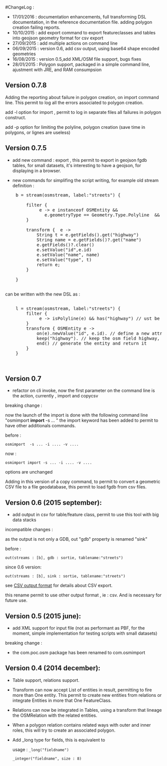 
#ChangeLog :

- 17/01/2016 : documentation enhancements, full transforming DSL documentation, in the reference documentation file. adding polygon creation failing reports.
- 10/10/2015 : add export command to export featureclasses and tables into geojson geometry format for csv export
- 27/09/2015 : add multiple actions on command line
- 06/09/2015 : version 0.6, add csv output, using base64 shape encoded geometries
- 16/08/2015 : version 0.5,add XML/OSM file support, bugs fixes
- 28/01/2015 : Polygon support, packaged in a simple command line, ajustment with JRE, and RAM consumpsion

Version 0.7.8
-------------

Adding the reporting about failure in polygon creation, on import command line. This permit to log all the errors associated to polygon creation.

add -l option for import , permit to log in separate files all failures in polygon construct.

add -p option for limiting the polyline, polygon creation (save time in polygons, or lignes are useless)

Version 0.7.5
-------------

- add new command : export , this permit to export in geojson fgdb tables, for small datasets, it's interesting to have a geojson, for displaying in a browser.

- new commands for simplifing the script writing, for example old stream definition :

<pre>
	b = stream(osmstream, label:"streets") {

		filter {
			 e -> e instanceof OSMEntity &&
			   e.geometryType == Geometry.Type.Polyline  && e.getFields() && e.getFields().containsKey("highway")
		}
		
		transform {  e ->
			String t = e.getFields().get("highway")
			String name = e.getFields()?.get("name")
			e.getFields()?.clear()
			e.setValue("id",e.id)
			e.setValue("name", name)
			e.setValue("type", t)
			return e;
		}

	}

</pre>

can be written with the new DSL as :

<pre>

	l = stream(osmstream, label:"streets") {
		filter {
			 e -> isPolyline(e) && has("highway") // ust be a polyline and has a highway key
		}
		transform { OSMEntity e ->
			on(e).newValue("id", e.id). // define a new attribute, from an expression
			keep("highway"). // keep the osm field highway, with the same name in the output
			end() // generate the entity and return it
		}
	}


</pre>



Version 0.7
-----------

- refactor on cli invoke, now the first parameter on the command line is the action, currently , import and copycsv

breaking change :

  now the launch of the import is done with the following command line "osmimport **import** -s ... " the import keyword has been added to permit to have other additionals commands.

before :

	osmimport  -s ... -i .... -v ....
 
now :

	osmimport import -s ... -i .... -v ....

options are unchanged

Adding in this version of a copy command, to permit to convert a geometric CSV file to a file geodatabase, this permit to load fgdb from csv files.


Version 0.6 (2015 september):
------------
- add output in csv for table/feature class, permit to use this tool with big data stacks

incompatible changes :
  
  as the output is not only a GDB, out "gdb" property is renamed "sink" 

before :

	out(streams : [b], gdb : sortie, tablename:"streets")

since 0.6 version:

	out(streams : [b], sink : sortie, tablename:"streets")

see [CSV output format](CSVOutputFormat.md) for details about CSV export.

this rename permit to use other output format , ie : csv. And is necessary for future use.


Version 0.5 (2015 june):
------------

- add XML support for input file (not as performant as PBF, for the moment, simple implementation for testing scripts with small datasets)

breaking change : 

- the com.poc.osm package has been renamed to com.osmimport


Version 0.4 (2014 december):
------------

- Table support, relations support.

- Transform can now accept List of entities in result, permitting to fire more than One entity. This permit to create new entities from relations or integrate Entities in more that One FeatureClass.

- Relations can now be integrated in Tables, using a transform that lineage the OSMRelation with the related entities.

- When a polygon relation contains related ways with outer and inner roles, this will try to create an associated polygon.

- Add _long type for fields, this is equivalent to 

	usage : `_long("fieldname")`

	`_integer("fieldname", size : 8)`
